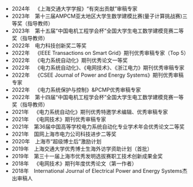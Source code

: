 * 2024年&emsp;《上海交通大学学报》“有突出贡献”审稿专家
* 2023年&emsp;第十三届AMPCM亚太地区大学生数学建模比赛(量子计算挑战赛)三等奖（指导教师）
* 2023年&emsp;第十五届“中国电机工程学会杯”全国大学生电工数学建模竞赛二等奖（指导教师）
* 2022年&emsp;电力科技创新奖二等奖
* 2022年&emsp;《IEEE Transactions on Smart Grid》期刊优秀审稿专家（Top 5）
* 2022年&emsp;《电力系统自动化》期刊优秀论文一等奖
* 2022年&emsp;《电力系统自动化》、《电网技术》、《浙江电力》期刊优秀审稿专家
* 2022年&emsp;《CSEE Journal of Power and Energy Systems》期刊优秀审稿专家
* 2022年&emsp;《电力系统保护与控制》&PCMP优秀审稿专家
* 2022年&emsp;第十四届“中国电机工程学会杯”全国大学生电工数学建模竞赛一等奖（指导教师）
* 2021年&emsp;《电力系统自动化》期刊优秀特邀学术编辑、优秀审稿专家
* 2021年&emsp;《电网技术》期刊优秀审稿专家
* 2021年&emsp;第36届中国高等学校电力系统自动化专业学术年会优秀论文二等奖
* 2021年&emsp;国网上海市电力公司科技进步二等奖
* 2020年&emsp;上海市“超级博士后”激励计划
* 2019年&emsp;上海交通大学优秀博士生海外访学资助计划（首批）
* 2019年&emsp;第三十一届上海市优秀发明选拔赛职工技术创新成果金奖
* 2018年&emsp;《电网技术》期刊年度优秀论文（第一作者）
*	2018年&emsp;International Journal of Electrical Power and Energy Systems杰出审稿人
